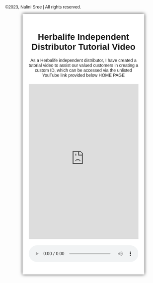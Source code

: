 
<html>
<head>
  <title>Herbalife Independent Distributor Tutorial Video</title>
  <style>
    body {
      background-image: url("https://images.pexels.com/photos/1103970/pexels-photo-1103970.jpeg?cs=srgb&dl=pexels-johannes-plenio-1103970.jpg&fm=jpg");
      background-size: cover;
      font-family: Arial, sans-serif;
    }
    .container {
      width: 70%;
      margin: 0 auto;
      padding: 20px;
      background-color: #fff;
      box-shadow: 0px 0px 10px 0px rgba(0,0,0,0.75);
      transition: transform 0.3s ease-in-out;
    }
    .container:hover {
      transform: scale(1.05);
    }
    .video-container {
      text-align: center;
      margin-top: 20px;
    }
    iframe {
      width: 100%;
      height: 500px;
    }
    button {
      background-color: #4CAF50;
      color: white;
      border: none;
      padding: 10px 20px;
      text-align: center;
      text-decoration: none;
      display: inline-block;
      font-size: 16px;
      margin: 4px 2px;
      cursor: pointer;
    }
    
    /* Audio player */
    .audio-container {
      margin-top: 20px;
      width: 70%;
      margin: 0 auto;
      display: flex;
      flex-direction: column;
      justify-content: center;
      align-items: center;
    }
    
    audio {
      width: 100%;
      margin: 10px 0;
    }
    
    .audio-controls {
      display: flex;
      justify-content: center;
      align-items: center;
      margin-top: 10px;
    }
    
    .audio-controls button {
      background-color: #4CAF50;
      color: white;
      border: none;
      padding: 10px 20px;
      text-align: center;
      text-decoration: none;
      display: inline-block;
      font-size: 16px;
      margin: 4px 2px;
      cursor: pointer;
    }
    
    .audio-controls input[type=range] {
      margin: 0 10px;
    }
  </style>
  <script>
    // Set up the audio player
    const audio = document.getElementById('audio1');
    const playButton = document.getElementById('play-button');
    const pauseButton = document.getElementById('pause-button');
    const volumeSlider = document.getElementById('volume-slider');
    
    // Start playing the audio file automatically
    audio.autoplay = true;
    
    // Pause and play the audio file
    playButton.addEventListener('click', () => {
      audio.play();
    });
    
    pauseButton.addEventListener('click', () => {
      audio.pause();
    });
    
    // Adjust the volume
    volumeSlider.addEventListener('input', () => {
      audio.volume = volumeSlider.value / 100;
    });
  </script>
</head>
<body>
<p>&copy;2023, Nalini Sree | All rights reserved.</p>
  <div class="container">
    <h1 style="text-align:center">Herbalife Independent Distributor Tutorial Video</h1>
    <p style="text-align:center">As a Herbalife independent distributor, I have created a tutorial video to assist our valued customers in creating a custom ID, which can be accessed via the unlisted YouTube link provided below <a href:http="https://shorturl.at/djsFY">HOME PAGE</a></p>
    <div class="video-container">
      <iframe id="video1" src="https://www.youtube.com/embed/iJsfp0IybBw" frameborder="0" allow="accelerometer; autoplay; clipboard-write; encrypted-media; gyroscope; picture-in-picture" allowfullscreen></iframe>
    </div>
    <audio controls style="width:100%;max-width:400px;margin:20px auto;display:block;">
      <source src="https://www.soundhelix.com/examples/mp3/SoundHelix-Song-1.mp3" type="audio/mpeg">
      Your browser does not support the audio element.
    </audio>
  </div>
</body>
</html>
